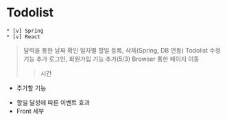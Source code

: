 # Todolist
```shell
* [v] Spring
* [v] React
```

> 달력을 통한 날짜 확인
> 일자별 할일 등록, 삭제(Spring, DB 연동)
> Todolist 수정 기능 추가
> 로그인, 회원가입 기능 추가(5/3)
> Browser 통한 페이지 이동
>> 시간

+ 추가할 기능
- 할일 달성에 따른 이벤트 효과
- Front 세부